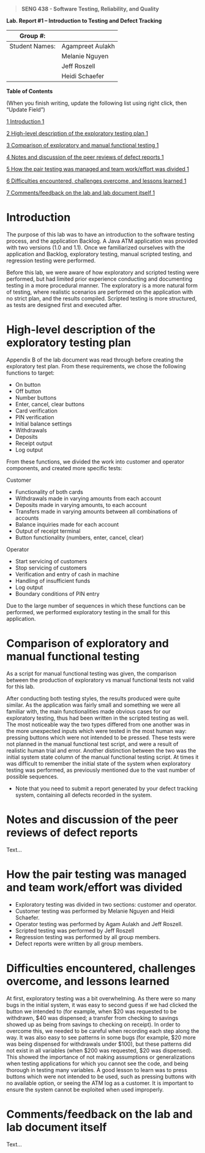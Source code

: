 >   **SENG 438 - Software Testing, Reliability, and Quality**

**Lab. Report \#1 – Introduction to Testing and Defect Tracking**

| Group \#:       |   |
|-----------------|---|
| Student Names:  | Agampreet Aulakh |
|                 | Melanie Nguyen |
|                 | Jeff Roszell |
|                 | Heidi Schaefer |

**Table of Contents**

(When you finish writing, update the following list using right click, then
“Update Field”)

[1 Introduction	1](#_Toc439194677)

[2 High-level description of the exploratory testing plan	1](#_Toc439194678)

[3 Comparison of exploratory and manual functional testing	1](#_Toc439194679)

[4 Notes and discussion of the peer reviews of defect reports	1](#_Toc439194680)

[5 How the pair testing was managed and team work/effort was
divided	1](#_Toc439194681)

[6 Difficulties encountered, challenges overcome, and lessons
learned	1](#_Toc439194682)

[7 Comments/feedback on the lab and lab document itself	1](#_Toc439194683)

# Introduction

The purpose of this lab was to have an introduction to the software testing
process, and the application Backlog. A Java ATM application was provided 
with two versions (1.0 and 1.1). Once we familiarized ourselves with the application
and Backlog, exploratory testing, manual scripted testing, and regression testing
were performed.

Before this lab, we were aware of how exploratory and scripted testing were performed,
but had limited prior experience conducting and documenting testing in a more procedural
manner. The exploratory is a more natural form of testing, where realistic scenarios
are performed on the application with no strict plan, and the results compiled. 
Scripted testing is more structured, as tests are designed first and executed after.

# High-level description of the exploratory testing plan

Appendix B of the lab document was read through before creating the exploratory test plan.
From these requirements, we chose the following functions to target:
-   On button
-   Off button
-   Number buttons
-   Enter, cancel, clear buttons
-   Card verification
-   PIN verification
-   Initial balance settings
-   Withdrawals
-   Deposits
-   Receipt output
-   Log output

From these functions, we divided the work into customer and operator components,
and created more specific tests:

Customer
-   Functionality of both cards
-   Withdrawals made in varying amounts from each account
-   Deposits made in varying amounts, to each account
-   Transfers made in varying amounts between all combinations of accounts
-   Balance inquiries made for each account
-   Output of receipt terminal
-   Button functionality (numbers, enter, cancel, clear)

Operator
-   Start servicing of customers
-   Stop servicing of customers
-   Verification and entry of cash in machine
-   Handling of insufficient funds
-   Log output
-   Boundary conditions of PIN entry

Due to the large number of sequences in which these functions can be performed,
we performed exploratory testing in the small for this application.

# Comparison of exploratory and manual functional testing

As a script for manual functional testing was given, the comparison between
the production of exploratory vs manual functional tests not valid for this lab.

After conducting both testing styles, the results produced were quite
similar. As the application was fairly small and something we were all
familiar with, the main functionalities made obvious cases for our 
exploratory testing, thus had been written in the scripted testing as well. 
The most noticeable way the two types differed from one another
was in the more unexpected inputs which were tested in the most human way:
pressing buttons which were not intended to be pressed. These tests were not
planned in the manual functional test script, and were a result of realistic
human trial and error. Another distinction between the two was the initial 
system state column of the manual functional testing script. At times it was 
difficult to remember the initial state of the system when exploratory testing 
was performed, as previously mentioned due to the vast number of possible sequences.


-   Note that you need to submit a report generated by your defect tracking
    system, containing all defects recorded in the system.

# Notes and discussion of the peer reviews of defect reports

Text…

# How the pair testing was managed and team work/effort was divided 

-   Exploratory testing was divided in two sections: customer and operator.
-   Customer testing was performed by Melanie Nguyen and Heidi Schaefer.
-   Operator testing was performed by Agam Aulakh and Jeff Roszell.
-   Scripted testing was performed by Jeff Roszell 
-   Regression testing was performed by all group members.
-   Defect reports were written by all group members.

# Difficulties encountered, challenges overcome, and lessons learned

At first, exploratory testing was a bit overwhelming. As there were so many bugs 
in the initial system, it was easy to second guess if we had clicked the button 
we intended to (for example, when $20 was requested to be withdrawn, $40 was dispensed; 
a transfer from checking to savings showed up as being from savings to checking 
on receipt). In order to overcome this, we needed to be careful when recording
each step along the way. It was also easy to see patterns in some bugs (for example,
$20 more was being dispensed for withdrawals under $100), but these patterns did not
exist in all variables (when $200 was requested, $20 was dispensed). This showed
the importance of not making assumptions or generalizations when testing applications
for which you cannot see the code, and being thorough in testing many variables.
A good lesson to learn was to press buttons which were not intended to be used,
such as pressing buttons with no available option, or seeing the ATM log as a customer.
It is important to ensure the system cannot be exploited when used improperly.

# Comments/feedback on the lab and lab document itself

Text…
